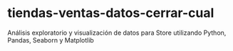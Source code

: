 # tiendas-ventas-datos-cerrar-cual
Análisis exploratorio y visualización de datos para Store utilizando Python, Pandas, Seaborn y Matplotlib
